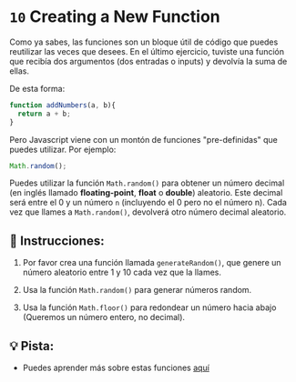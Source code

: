 # `10` Creating a New Function

Como ya sabes, las funciones son un bloque útil de código que puedes reutilizar las veces que desees. En el último ejercicio, tuviste una función que recibía dos argumentos (dos entradas o inputs) y devolvía la suma de ellas. 

De esta forma:

```js
function addNumbers(a, b){
  return a + b;
}
```

Pero Javascript viene con un montón de funciones "pre-definidas" que puedes utilizar. Por ejemplo:

```js
Math.random();
```

Puedes utilizar la función `Math.random()` para obtener un número decimal (en inglés llamado **floating-point**, **float** o **double**) aleatorio.  Este decimal será entre el 0 y un número `n` (incluyendo el 0 pero no el número n). Cada vez que llames a `Math.random()`, devolverá otro número decimal aleatorio.

## 📝  Instrucciones:

1. Por favor crea una función llamada `generateRandom()`, que genere un número aleatorio entre 1 y 10 cada vez que la llames.

2. Usa la función `Math.random()` para generar números random.

3. Usa la función `Math.floor()` para redondear un número hacia abajo (Queremos un número entero, no decimal).

## 💡 Pista:

+ Puedes aprender más sobre estas funciones [aquí](https://www.w3schools.com/jsref/jsref_random.asp)
